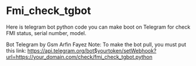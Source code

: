# Fmi_check_tgbot
Here is telegram bot python code you can make boot on Telegram for check FMI status, serial number, model.

Bot Telegram by Gsm Arfin Fayez
Note: To make the bot pull, you must put this link:
https://api.telegram.org/bot$yourtoken/setWebhook?url=https://your_domain.com/check/fmi_check_tgbot.python
